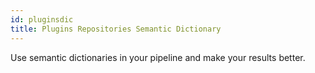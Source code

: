 ```yaml
---
id: pluginsdic
title: Plugins Repositories Semantic Dictionary
---
```


Use semantic dictionaries in your pipeline and make your results better.